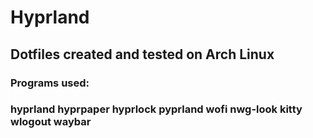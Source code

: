 # Hyprland

## Dotfiles created and tested on Arch Linux

### Programs used:
### hyprland hyprpaper hyprlock pyprland wofi nwg-look kitty wlogout waybar
